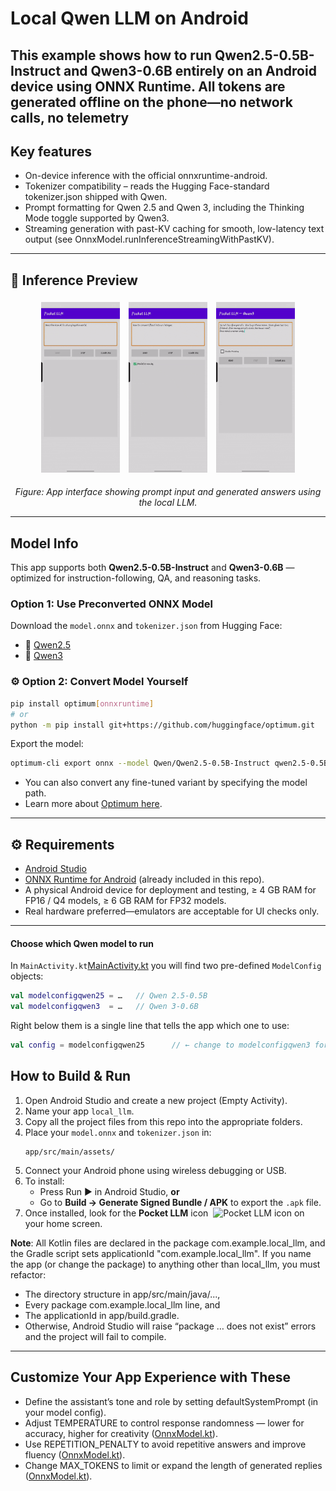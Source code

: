 # Local Qwen LLM on Android

This example shows how to run Qwen2.5-0.5B-Instruct and Qwen3-0.6B entirely on an Android device using ONNX Runtime.
All tokens are generated offline on the phone—no network calls, no telemetry
---

## Key features

- On-device inference with the official onnxruntime-android.
- Tokenizer compatibility – reads the Hugging Face-standard tokenizer.json shipped with Qwen.
- Prompt formatting for Qwen 2.5 and Qwen 3, including the Thinking Mode toggle supported by Qwen3.
- Streaming generation with past-KV caching for smooth, low-latency text output (see OnnxModel.runInferenceStreamingWithPastKV).


---

## 📸 Inference Preview

<p align="center">
  <img src="demo/Demo.gif" alt="Model Output 2" width="25%" style="margin: 1%"/>
  <img src="demo/Demo2.gif" alt="Input Prompt" width="25%" style="margin: 1%"/>
  <img src="demo/Qwen3demo.gif" alt="Input Prompt" width="25%" style="margin: 1%"/>
</p>

<p align="center">
  <em>Figure: App interface showing prompt input and generated answers using the local LLM.</em>
</p>

---

## Model Info

This app supports both **Qwen2.5-0.5B-Instruct** and **Qwen3-0.6B** — optimized for instruction-following, QA, and reasoning tasks.

### Option 1: Use Preconverted ONNX Model

Download the `model.onnx` and `tokenizer.json` from Hugging Face:

- 🔹 [Qwen2.5](https://huggingface.co/onnx-community/Qwen2.5-0.5B-Instruct)  
- 🔹 [Qwen3](https://huggingface.co/onnx-community/Qwen3-0.6B-ONNX)  

### ⚙️ Option 2: Convert Model Yourself

```bash
pip install optimum[onnxruntime]
# or
python -m pip install git+https://github.com/huggingface/optimum.git
```

Export the model:

```bash
optimum-cli export onnx --model Qwen/Qwen2.5-0.5B-Instruct qwen2.5-0.5B-onnx/
```

- You can also convert any fine-tuned variant by specifying the model path.
- Learn more about [Optimum here](https://huggingface.co/docs/optimum/main/en/index).

---

## ⚙️ Requirements

- [Android Studio](https://developer.android.com/studio)
- [ONNX Runtime for Android](https://github.com/microsoft/onnxruntime-genai/releases) (already included in this repo).
- A physical Android device for deployment and testing, ≥ 4 GB RAM for FP16 / Q4 models, ≥ 6 GB RAM for FP32 models.
- Real hardware preferred—emulators are acceptable for UI checks only.

---
#### Choose which Qwen model to run

In `MainActivity.kt`[MainActivity.kt](app/src/main/java/com/example/local_llm/MainActivity.kt) you will find two pre-defined `ModelConfig` objects:

```kotlin
val modelconfigqwen25 = …   // Qwen 2.5-0.5B
val modelconfigqwen3  = …   // Qwen 3-0.6B
````
Right below them is a single line that tells the app which one to use:

````kotlin
val config = modelconfigqwen25      // ← change to modelconfigqwen3 for Qwen 3
````

## How to Build & Run

1. Open Android Studio and create a new project (Empty Activity).
2. Name your app `local_llm`.
3. Copy all the project files from this repo into the appropriate folders.
4. Place your `model.onnx` and `tokenizer.json` in:
   ```
   app/src/main/assets/
   ```
5. Connect your Android phone using wireless debugging or USB.
6. To install:
   - Press Run ▶️ in Android Studio, **or**
   - Go to **Build → Generate Signed Bundle / APK** to export the `.apk` file.
7. Once installed, look for the **Pocket LLM** icon&nbsp;
   <img src="demo/pocket_llm_icon.png" alt="Pocket LLM icon" width="28" tyle="vertical-align:middle;border-radius:100%"/>
   on your home screen.

**Note**: All Kotlin files are declared in the package com.example.local_llm, and the Gradle script sets applicationId "com.example.local_llm".
If you name the app (or change the package) to anything other than local_llm, you must refactor:
- The directory structure in app/src/main/java/...,                     
- Every package com.example.local_llm line, and
- The applicationId in app/build.gradle.
- Otherwise, Android Studio will raise “package … does not exist” errors and the project will fail to compile.
----

## Customize Your App Experience with These
- Define the assistant’s tone and role by setting defaultSystemPrompt (in your model config).
- Adjust TEMPERATURE to control response randomness — lower for accuracy, higher for creativity ([OnnxModel.kt](app/src/main/java/com/example/local_llm/OnnxModel.kt)).
- Use REPETITION_PENALTY to avoid repetitive answers and improve fluency ([OnnxModel.kt](app/src/main/java/com/example/local_llm/OnnxModel.kt)).
- Change MAX_TOKENS to limit or expand the length of generated replies ([OnnxModel.kt](app/src/main/java/com/example/local_llm/OnnxModel.kt)).
